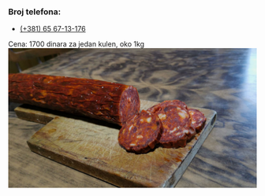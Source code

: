 ### Broj telefona:
- <a href="tel:+381 65 67-13-176">(+381) 65 67-13-176</a>

Cena: 1700 dinara za jedan kulen, oko 1kg
![Dobar kulen, prste da poližeš](resources/c246fa12a6af4bb581e3d31d6aeeb358.png "Dobar kulen, prste da poližeš")